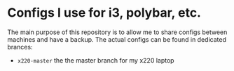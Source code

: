 # Configs I use for i3, polybar, etc. 
The main purpose of this repository is to allow me to share configs between machines and have a backup. The actual configs can be found in dedicated brances:
- `x220-master` the the master branch for my x220 laptop
